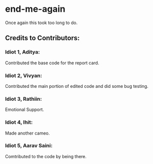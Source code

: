 # end-me-again

Once again this took too long to do.

## Credits to Contributors:

### Idiot 1, **Aditya**: 

Contributed the base code for the report card.

### Idiot 2, **Vivyan**:

Contributed the main portion of edited code and did some bug testing.

### Idiot 3, **Rathiin**:

Emotional Support.

### Idiot 4, **Ihit**:

Made another cameo.

### Idiot 5, **Aarav Saini**:

Comtributed to the code by being there.
